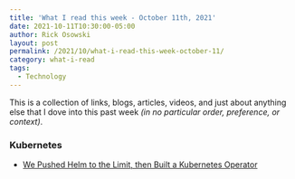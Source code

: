 ```yaml
---
title: 'What I read this week - October 11th, 2021'
date: 2021-10-11T10:30:00-05:00
author: Rick Osowski
layout: post
permalink: /2021/10/what-i-read-this-week-october-11/
category: what-i-read
tags:
  - Technology
---
```


This is a collection of links, blogs, articles, videos, and just about anything else that I dove into this past week _(in no particular order, preference, or context)_.

### Kubernetes
- [We Pushed Helm to the Limit, then Built a Kubernetes Operator](https://thenewstack.io/we-pushed-helm-to-the-limit-then-built-a-kubernetes-operator/)